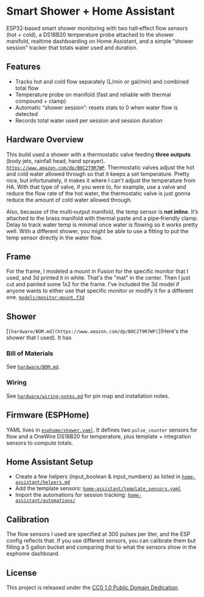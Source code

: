 # Smart Shower + Home Assistant

ESP32‑based smart shower monitoring with two hall‑effect flow sensors (hot + cold), a DS18B20 temperature probe attached to the shower manifold, realtime dashboarding on Home Assistant, and a simple “shower session” tracker that totals water used and duration.

## Features
- Tracks hot and cold flow separately (L/min or gal/min) and combined total flow
- Temperature probe on manifold (fast and reliable with thermal compound + clamp)
- Automatic “shower session”: resets stats to 0 when water flow is detected
- Records total water used per session and session duration

## Hardware Overview
This build used a shower with a thermostatic valve feeding **three outputs** (body jets, rainfall head, hand sprayer). [`https://www.amazon.com/dp/B0C2T9R7WP`](link).  Thermostatic valves adjust the hot and cold water allowed through so that it keeps a set temperature.  Pretty nice, but infortunately, it makes it where I can't adjust the temperature from HA.  With that type of valve, if you were to, for example, use a valve and reduce the flow rate of the hot water, the thermostatic valve is just gonna reduce the amount of cold water allowed through.

Also, because of the multi‑output manifold, the temp sensor is **not inline**.  It’s attached to the brass manifold with thermal paste and a pipe‑friendly clamp. Delay to track water temp is minimal once water is flowing so it works pretty well.  With a different shower, you might be able to use a fitting to put the temp sensor directly in the water flow.  

## Frame
For the frame, I modeled a mount in Fusion for the specific monitor that I used, and 3d printed it in white.  That's the "mat" in the center.  Then I just cut and painted some 1x2 for the frame. I've included the 3d model if anyone wants to either use that specific monitor or modify it for a different one. [`models/monitor-mount.f3d`](models/monitor-mount.f3d)

## Shower
[`[hardware/BOM.md](https://www.amazon.com/dp/B0C2T9R7WP)`](Here's the shower that I used).  It has 

### Bill of Materials
See [`hardware/BOM.md`](hardware/BOM.md).

### Wiring
See [`hardware/wiring-notes.md`](hardware/wiring-notes.md) for pin map and installation notes.

## Firmware (ESPHome)
YAML lives in [`esphome/shower.yaml`](esphome/shower.yaml). It defines two `pulse_counter` sensors for flow and a OneWire DS18B20 for temperature, plus template + integration sensors to compute totals.

## Home Assistant Setup
- Create a few helpers (input_boolean & input_numbers) as listed in [`home-assistant/helpers.md`](home-assistant/helpers.md)
- Add the template sensors: [`home-assistant/template_sensors.yaml`](home-assistant/template_sensors.yaml)
- Import the automations for session tracking: [`home-assistant/automations/`](link)

## Calibration
The flow sensors I used are specified at 300 pulses per liter, and the ESP config reflects that.  If you use different sensors, you can calibrate them but filling a 5 gallon bucket and comparing that to what the sensors show in the esphome dashboard.

## License
This project is released under the [CC0 1.0 Public Domain Dedication](LICENSE).
